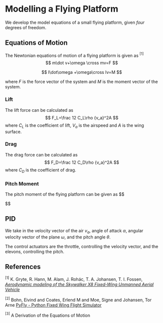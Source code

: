 # Modelling a Flying Platform

We develop the model equations of a small flying platform, given _four_ degrees of freedom. 

## Equations of Motion

The Newtonian equations of motion of a flying platform is given as $^{[1]}$
$$
m\dot v+\omega \cross mv=F
$$

$$
I\dot\omega +\omega\cross Iv=M
$$

where $F$ is the force vector of the system and $M$ is the moment vector of the system.  

### Lift

The lift force can be calculated as
$$
F_L=\frac 12 C_L\rho {v_a}^2A
$$
where $C_L$ is the coefficient of lift, $V_a$ is the airspeed and $A$ is the wing surface.

### Drag

The drag force can be calculated as
$$
F_D=\frac 12 C_D\rho {v_a}^2A
$$
where $C_D$ is the coefficient of drag.

### Pitch Moment

The pitch moment of the flying platform can be given as
$$

$$

## PID

We take in the velocity vector of the air $v_a$, angle of attack $\alpha$, angular velocity vector of the plane $\omega$, and the pitch angle $\theta$.

The control actuators are the throttle, controlling the velocity vector, and the elevons, controlling the pitch.



## References

$^{[1]}$ K. Gryte, R. Hann, M. Alam, J. Rohác, T. A. Johansen, T. I. Fossen, [*Aerodynamic modeling of the Skywalker X8 Fixed-Wing Unmanned Aerial Vehicle*](https://folk.ntnu.no/torarnj/icuasX8.pdf)

$^{[2]}$ Bohn, Eivind and Coates, Erlend M and Moe, Signe and Johansen, Tor Arne [PyFly - Python Fixed Wing Flight Simulator](https://github.com/eivindeb/pyfly)

$^{[3]}$ A Derivation of the Equations of Motion
